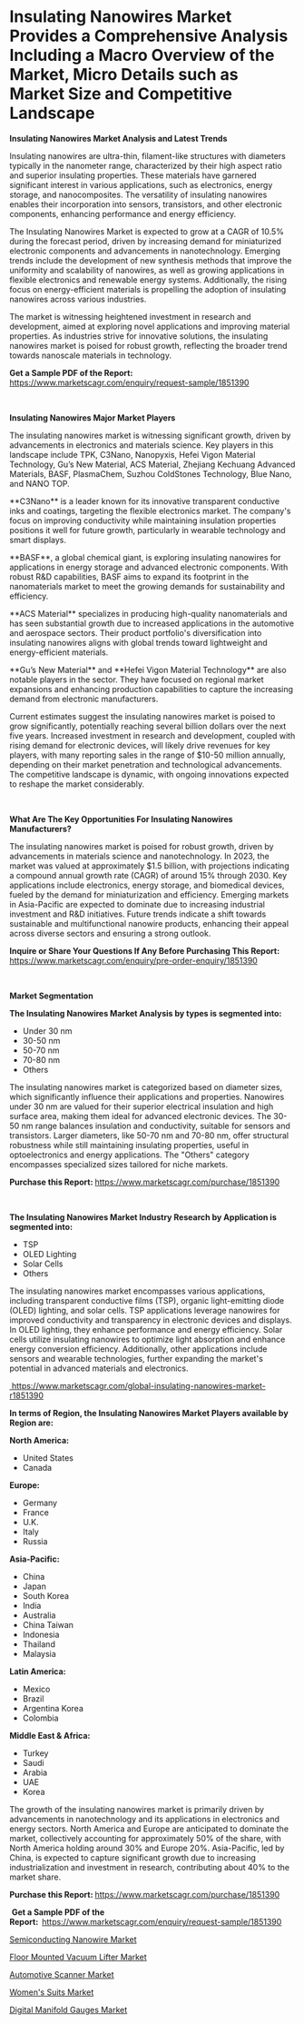 <p><h1>Insulating Nanowires Market Provides a Comprehensive Analysis Including a Macro Overview of the Market, Micro Details such as Market Size and Competitive Landscape</h1></p><p><strong>Insulating Nanowires Market Analysis and Latest Trends</strong></p>
<p><p>Insulating nanowires are ultra-thin, filament-like structures with diameters typically in the nanometer range, characterized by their high aspect ratio and superior insulating properties. These materials have garnered significant interest in various applications, such as electronics, energy storage, and nanocomposites. The versatility of insulating nanowires enables their incorporation into sensors, transistors, and other electronic components, enhancing performance and energy efficiency.</p><p>The Insulating Nanowires Market is expected to grow at a CAGR of 10.5% during the forecast period, driven by increasing demand for miniaturized electronic components and advancements in nanotechnology. Emerging trends include the development of new synthesis methods that improve the uniformity and scalability of nanowires, as well as growing applications in flexible electronics and renewable energy systems. Additionally, the rising focus on energy-efficient materials is propelling the adoption of insulating nanowires across various industries. </p><p>The market is witnessing heightened investment in research and development, aimed at exploring novel applications and improving material properties. As industries strive for innovative solutions, the insulating nanowires market is poised for robust growth, reflecting the broader trend towards nanoscale materials in technology.</p></p>
<p><strong>Get a Sample PDF of the Report:&nbsp;</strong> <a href="https://www.marketscagr.com/enquiry/request-sample/1851390?utm_campaign=1126&utm_medium=2&utm_source=Github&utm_content=ia&utm_term=18102024&utm_id=insulating-nanowires">https://www.marketscagr.com/enquiry/request-sample/1851390</a></p>
<p>&nbsp;</p>
<p><strong>Insulating Nanowires Major Market Players</strong></p>
<p><p>The insulating nanowires market is witnessing significant growth, driven by advancements in electronics and materials science. Key players in this landscape include TPK, C3Nano, Nanopyxis, Hefei Vigon Material Technology, Gu’s New Material, ACS Material, Zhejiang Kechuang Advanced Materials, BASF, PlasmaChem, Suzhou ColdStones Technology, Blue Nano, and NANO TOP.</p><p>**C3Nano** is a leader known for its innovative transparent conductive inks and coatings, targeting the flexible electronics market. The company's focus on improving conductivity while maintaining insulation properties positions it well for future growth, particularly in wearable technology and smart displays.</p><p>**BASF**, a global chemical giant, is exploring insulating nanowires for applications in energy storage and advanced electronic components. With robust R&D capabilities, BASF aims to expand its footprint in the nanomaterials market to meet the growing demands for sustainability and efficiency.</p><p>**ACS Material** specializes in producing high-quality nanomaterials and has seen substantial growth due to increased applications in the automotive and aerospace sectors. Their product portfolio's diversification into insulating nanowires aligns with global trends toward lightweight and energy-efficient materials.</p><p>**Gu’s New Material** and **Hefei Vigon Material Technology** are also notable players in the sector. They have focused on regional market expansions and enhancing production capabilities to capture the increasing demand from electronic manufacturers.</p><p>Current estimates suggest the insulating nanowires market is poised to grow significantly, potentially reaching several billion dollars over the next five years. Increased investment in research and development, coupled with rising demand for electronic devices, will likely drive revenues for key players, with many reporting sales in the range of $10-50 million annually, depending on their market penetration and technological advancements. The competitive landscape is dynamic, with ongoing innovations expected to reshape the market considerably.</p></p>
<p>&nbsp;</p>
<p><strong>What Are The Key Opportunities For Insulating Nanowires Manufacturers?</strong></p>
<p><p>The insulating nanowires market is poised for robust growth, driven by advancements in materials science and nanotechnology. In 2023, the market was valued at approximately $1.5 billion, with projections indicating a compound annual growth rate (CAGR) of around 15% through 2030. Key applications include electronics, energy storage, and biomedical devices, fueled by the demand for miniaturization and efficiency. Emerging markets in Asia-Pacific are expected to dominate due to increasing industrial investment and R&D initiatives. Future trends indicate a shift towards sustainable and multifunctional nanowire products, enhancing their appeal across diverse sectors and ensuring a strong outlook.</p></p>
<p><strong>Inquire or Share Your Questions If Any Before Purchasing This Report:</strong> <a href="https://www.marketscagr.com/enquiry/pre-order-enquiry/1851390?utm_campaign=1126&utm_medium=2&utm_source=Github&utm_content=ia&utm_term=18102024&utm_id=insulating-nanowires">https://www.marketscagr.com/enquiry/pre-order-enquiry/1851390</a></p>
<p>&nbsp;</p>
<p><strong>Market Segmentation</strong></p>
<p><strong>The Insulating Nanowires Market Analysis by types is segmented into:</strong></p>
<p><ul><li>Under 30 nm</li><li>30-50 nm</li><li>50-70 nm</li><li>70-80 nm</li><li>Others</li></ul></p>
<p><p>The insulating nanowires market is categorized based on diameter sizes, which significantly influence their applications and properties. Nanowires under 30 nm are valued for their superior electrical insulation and high surface area, making them ideal for advanced electronic devices. The 30-50 nm range balances insulation and conductivity, suitable for sensors and transistors. Larger diameters, like 50-70 nm and 70-80 nm, offer structural robustness while still maintaining insulating properties, useful in optoelectronics and energy applications. The "Others" category encompasses specialized sizes tailored for niche markets.</p></p>
<p><strong>Purchase this Report:&nbsp;</strong><a href="https://www.marketscagr.com/purchase/1851390?utm_campaign=1126&utm_medium=2&utm_source=Github&utm_content=ia&utm_term=18102024&utm_id=insulating-nanowires">https://www.marketscagr.com/purchase/1851390</a></p>
<p>&nbsp;</p>
<p><strong>The Insulating Nanowires Market Industry Research by Application is segmented into:</strong></p>
<p><ul><li>TSP</li><li>OLED Lighting</li><li>Solar Cells</li><li>Others</li></ul></p>
<p><p>The insulating nanowires market encompasses various applications, including transparent conductive films (TSP), organic light-emitting diode (OLED) lighting, and solar cells. TSP applications leverage nanowires for improved conductivity and transparency in electronic devices and displays. In OLED lighting, they enhance performance and energy efficiency. Solar cells utilize insulating nanowires to optimize light absorption and enhance energy conversion efficiency. Additionally, other applications include sensors and wearable technologies, further expanding the market's potential in advanced materials and electronics.</p></p>
<p><a href="https://www.marketscagr.com/global-insulating-nanowires-market-r1851390?utm_campaign=1126&utm_medium=2&utm_source=Github&utm_content=ia&utm_term=18102024&utm_id=insulating-nanowires">&nbsp;https://www.marketscagr.com/global-insulating-nanowires-market-r1851390</a></p>
<p><strong>In terms of Region, the Insulating Nanowires Market Players available by Region are:</strong></p>
<p>
    <p> <strong> North America: </strong>
        <ul>
            <li>United States</li>
            <li>Canada</li>
        </ul>
        </p> 
    <p> <strong> Europe: </strong>
        <ul>
            <li>Germany</li>
            <li>France</li>
            <li>U.K.</li>
            <li>Italy</li>
            <li>Russia</li>
        </ul>
        </p> 
    <p> <strong> Asia-Pacific: </strong>
        <ul>
            <li>China</li>
            <li>Japan</li>
            <li>South Korea</li>
            <li>India</li>
            <li>Australia</li>
            <li>China Taiwan</li>
            <li>Indonesia</li>
            <li>Thailand</li>
            <li>Malaysia</li>
        </ul>
        </p> 
    <p> <strong> Latin America: </strong>
        <ul>
            <li>Mexico</li>
            <li>Brazil</li>
            <li>Argentina Korea</li>
            <li>Colombia</li>
        </ul>
        </p> 
    <p> <strong> Middle East & Africa: </strong>
        <ul>
            <li>Turkey</li>
            <li>Saudi</li>
            <li>Arabia</li>
            <li>UAE</li>
            <li>Korea</li>
        </ul>
    </p>
    </p>
<p><p>The growth of the insulating nanowires market is primarily driven by advancements in nanotechnology and its applications in electronics and energy sectors. North America and Europe are anticipated to dominate the market, collectively accounting for approximately 50% of the share, with North America holding around 30% and Europe 20%. Asia-Pacific, led by China, is expected to capture significant growth due to increasing industrialization and investment in research, contributing about 40% to the market share.</p></p>
<p><strong>Purchase this Report: </strong><a href="https://www.marketscagr.com/purchase/1851390?utm_campaign=1126&utm_medium=2&utm_source=Github&utm_content=ia&utm_term=18102024&utm_id=insulating-nanowires">https://www.marketscagr.com/purchase/1851390</a></p>
<p>&nbsp;<strong>Get a Sample PDF of the Report:&nbsp;&nbsp;</strong><a href="https://www.marketscagr.com/enquiry/request-sample/1851390?utm_campaign=1126&utm_medium=2&utm_source=Github&utm_content=ia&utm_term=18102024&utm_id=insulating-nanowires">https://www.marketscagr.com/enquiry/request-sample/1851390</a></p>
<p><strong></strong></p>
<p><p><a href="https://github.com/gareyratsepny/Market-Research-Report-List-1/blob/main/semiconducting-nanowire-market.md?utm_campaign=1126&utm_medium=2&utm_source=Github&utm_content=ia&utm_term=18102024&utm_id=insulating-nanowires">Semiconducting Nanowire Market</a></p><p><a href="https://github.com/vida8caklaugen/Market-Research-Report-List-1/blob/main/floor-mounted-vacuum-lifter-market.md?utm_campaign=1126&utm_medium=2&utm_source=Github&utm_content=ia&utm_term=18102024&utm_id=insulating-nanowires">Floor Mounted Vacuum Lifter Market</a></p><p><a href="https://www.linkedin.com/pulse/investment-opportunities-automotive-scanner-sector-risk-analysis-bynvf?utm_campaign=1126&utm_medium=2&utm_source=Github&utm_content=ia&utm_term=18102024&utm_id=insulating-nanowires">Automotive Scanner Market</a></p><p><a href="https://www.linkedin.com/pulse/womens-suits-market-trends-growth-outlook-2024-2031-trend-quest-jblte?utm_campaign=1126&utm_medium=2&utm_source=Github&utm_content=ia&utm_term=18102024&utm_id=insulating-nanowires">Women's Suits Market</a></p><p><a href="https://www.linkedin.com/pulse/investing-digital-manifold-gauges-market-trends-leading-products-krerf?utm_campaign=1126&utm_medium=2&utm_source=Github&utm_content=ia&utm_term=18102024&utm_id=insulating-nanowires">Digital Manifold Gauges Market</a></p></p>